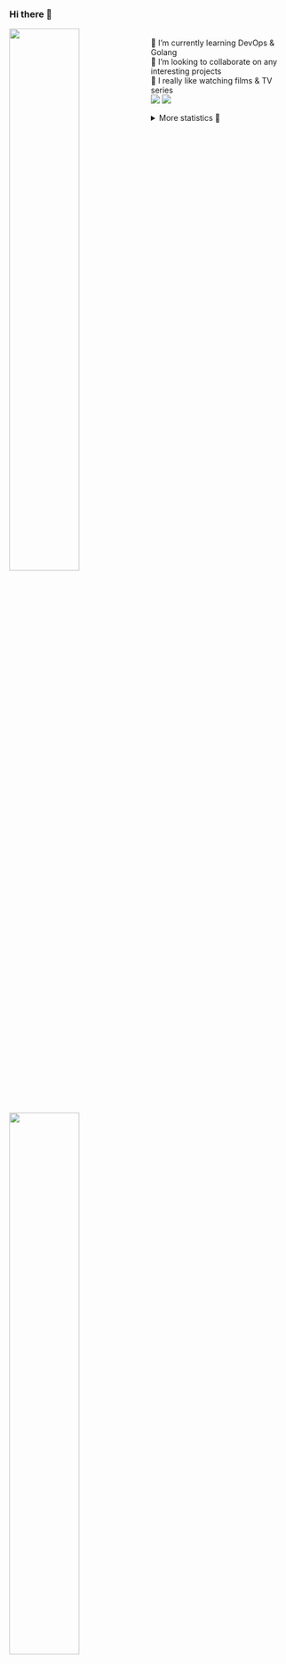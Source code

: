 ### Hi there 👋


[<img align="left" width="50%" src="https://github-readme-stats.vercel.app/api?username=rufusnufus&hide=issues&show_icons=true&count_private=true&theme=transparent&title_color=FF6F40&text_color=FBF9F8&icon_color=F48242&hide_border=true&hide_title=true#gh-dark-mode-only">](https://metrics.lecoq.io/rufusnufus#gh-dark-mode-only)
[<img align="left" width="50%" src="https://github-readme-stats.vercel.app/api?username=rufusnufus&hide=issues&show_icons=true&count_private=true&theme=transparent&title_color=FF6533&text_color=4D4644&icon_color=FF8038&hide_border=true&hide_title=true#gh-light-mode-only">](https://metrics.lecoq.io/rufusnufus#gh-light-mode-only)

<p>
  <br>
  🌱 I’m currently learning DevOps & Golang</br>
  👯 I’m looking to collaborate on any interesting projects</br>
  🎥 I really like watching films & TV series</br>
  <a href="https://linkedin.com/in/rufusnufus"><img src="https://img.shields.io/badge/linkedin-0077B5.svg?style=for-the-badge&logo=linkedin&logoColor=white"/></a>
  <a href="https://t.me/rufusnufus"><img src="https://img.shields.io/badge/-telegram-black?style=for-the-badge&color=blue&logo=telegram"/></a>
</p>

<p text-align="left">
<details>
  <summary>More statistics 👀</summary><br/>

<!--START_SECTION:waka-->
![Code Time](http://img.shields.io/badge/Code%20Time-394%20hrs%2032%20mins-blue)

![Profile Views](http://img.shields.io/badge/Profile%20Views-2-blue)

**I'm an Early 🐤** 

```text
🌞 Morning                5751 commits        █████░░░░░░░░░░░░░░░░░░░░   21.03 % 
🌆 Daytime                15868 commits       ███████████████░░░░░░░░░░   58.04 % 
🌃 Evening                4992 commits        █████░░░░░░░░░░░░░░░░░░░░   18.26 % 
🌙 Night                  731 commits         █░░░░░░░░░░░░░░░░░░░░░░░░   02.67 % 
```
📅 **I'm Most Productive on Monday** 

```text
Monday                   5585 commits        █████░░░░░░░░░░░░░░░░░░░░   20.43 % 
Tuesday                  5163 commits        █████░░░░░░░░░░░░░░░░░░░░   18.88 % 
Wednesday                5443 commits        █████░░░░░░░░░░░░░░░░░░░░   19.91 % 
Thursday                 4823 commits        ████░░░░░░░░░░░░░░░░░░░░░   17.64 % 
Friday                   4809 commits        ████░░░░░░░░░░░░░░░░░░░░░   17.59 % 
Saturday                 624 commits         █░░░░░░░░░░░░░░░░░░░░░░░░   02.28 % 
Sunday                   895 commits         █░░░░░░░░░░░░░░░░░░░░░░░░   03.27 % 
```


📊 **This Week I Spent My Time On** 

```text
💬 Programming Languages: 
YAML                     3 hrs 57 mins       ███████████░░░░░░░░░░░░░░   42.34 % 
Other                    2 hrs 45 mins       ███████░░░░░░░░░░░░░░░░░░   29.62 % 
Python                   1 hr 32 mins        ████░░░░░░░░░░░░░░░░░░░░░   16.45 % 
Markdown                 27 mins             █░░░░░░░░░░░░░░░░░░░░░░░░   04.87 % 
systemd                  14 mins             █░░░░░░░░░░░░░░░░░░░░░░░░   02.63 % 

🔥 Editors: 
VS Code                  7 hrs 47 mins       █████████████████████░░░░   83.51 % 
iTerm2                   1 hr 32 mins        ████░░░░░░░░░░░░░░░░░░░░░   16.49 % 
```

**I Mostly Code in Java** 

```text
Python                   19 repos            ███░░░░░░░░░░░░░░░░░░░░░░   12.58 % 
Smarty                   15 repos            ██░░░░░░░░░░░░░░░░░░░░░░░   09.93 % 
HCL                      6 repos             █░░░░░░░░░░░░░░░░░░░░░░░░   03.97 % 
HTML                     4 repos             █░░░░░░░░░░░░░░░░░░░░░░░░   02.65 % 
Mustache                 4 repos             █░░░░░░░░░░░░░░░░░░░░░░░░   02.65 % 
```




 Last Updated on 10/07/2023 01:12:32 UTC
<!--END_SECTION:waka-->

</details>
</p>
